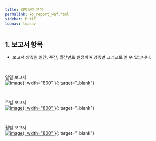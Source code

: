 ```yaml
---
title: 웹방화벽 분석
permalink: ko_report_waf.html
sidebar: M_WAF
topnav: topnav
---
```


## 1. 보고서 항목

- 보고서 항목을 일간, 주간, 월간별로 설정하여 항목별 그래프로 볼 수 있습니다.

<br />

일일 보고서   
[![image](/docs/images/Manual/waf/report/1.png){: width="800" }](/docs/images/Manual/waf/report/1.png){: target="_blank"}
 
<br />

주별 보고서   
[![image](/docs/images/Manual/waf/report/2.png){: width="800" }](/docs/images/Manual/waf/report/2.png){: target="_blank"}

<br />

월별 보고서   
[![image](/docs/images/Manual/waf/report/3.png){: width="800" }](/docs/images/Manual/waf/report/3.png){: target="_blank"}
